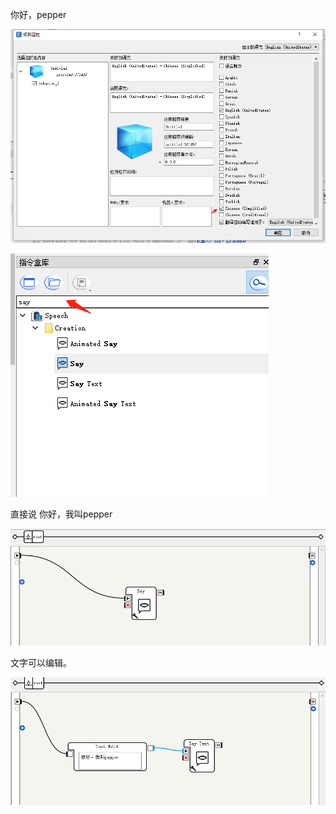 你好，pepper



![](/assets/3.png)

![](/assets/4.png)

直接说   你好，我叫pepper

![](/assets/2.png)

文字可以编辑。

![](/assets/1.png)





